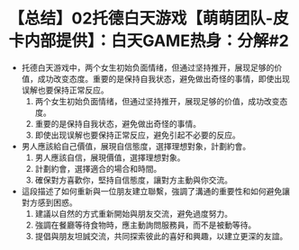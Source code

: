 # 【总结】02托德白天游戏【萌萌团队-皮卡内部提供】：白天GAME热身：分解#2

-   托德白天游戏中，两个女生初始负面情绪，但通过坚持推开，展现足够的价值，成功改变态度。重要的是保持自我状态，避免做出奇怪的事情，即使出现误解也要保持正常反应。
    1.  两个女生初始负面情绪，但通过坚持推开，展现足够的价值，成功改变态度。
    2.  重要的是保持自我状态，避免做出奇怪的事情。
    3.  即使出现误解也要保持正常反应，避免引起不必要的反应。
-   男人應該給自己價值，展現自信態度，選擇理想對象，計劃約會。
    1.  男人應該自信，展現價值，選擇理想對象。
    2.  計劃約會，選擇適合的場合和時間。
    3.  確保對方喜歡你，堅持自信態度，讓對方主動與你交流。
-   這段描述了如何重新與一位朋友建立聯繫，強調了溝通的重要性和如何避免讓對方感到困惑。
    1.  建議以自然的方式重新開始與朋友交流，避免過度努力。
    2.  強調在餐廳等待食物時，應主動詢問服務員，而不是被動等待。
    3.  提倡與朋友坦誠交流，共同探索彼此的喜好和興趣，以建立更深的友誼。